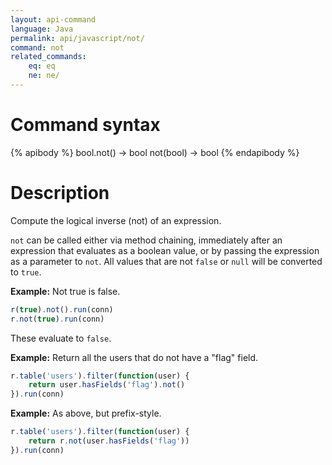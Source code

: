 ```yaml
---
layout: api-command
language: Java
permalink: api/javascript/not/
command: not
related_commands:
    eq: eq
    ne: ne/
---
```


# Command syntax #

{% apibody %}
bool.not() &rarr; bool
not(bool) &rarr; bool
{% endapibody %}

# Description #
Compute the logical inverse (not) of an expression.

`not` can be called either via method chaining, immediately after an expression that evaluates as a boolean value, or by passing the expression as a parameter to `not`. All values that are not `false` or `null` will be converted to `true`.

__Example:__ Not true is false.

```js
r(true).not().run(conn)
r.not(true).run(conn)
```

These evaluate to `false`.

__Example:__ Return all the users that do not have a "flag" field.

```js
r.table('users').filter(function(user) {
    return user.hasFields('flag').not()
}).run(conn)
```

__Example:__ As above, but prefix-style.

```js
r.table('users').filter(function(user) {
    return r.not(user.hasFields('flag'))
}).run(conn)
```
